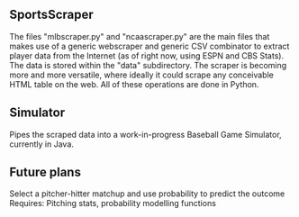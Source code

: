 SportsScraper
-----------

The files "mlbscraper.py" and "ncaascraper.py" are the main files that makes use of a generic webscraper and generic CSV combinator to extract player data from the Internet (as of right now, using ESPN and CBS Stats). The data is stored within the "data" subdirectory. The scraper is becoming more and more versatile, where ideally it could scrape any conceivable HTML table on the web. All of these operations are done in Python.

Simulator
----------
Pipes the scraped data into a work-in-progress Baseball Game Simulator, currently in Java.

Future plans
----------
Select a pitcher-hitter matchup and use probability to predict the outcome
Requires: Pitching stats, probability modelling functions